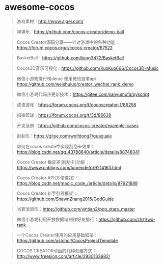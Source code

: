 # awesome-cocos
> 游戏素材：http://www.aigei.com/

> 弹弹乐：https://github.com/cocos-creator/demo-ball

> Cocos Creator源码分享——针对游戏中的各种功能：https://forum.cocos.org/t/cocos-creator/87522

> BasketBall：https://github.com/liang3472/BasketBall

> Cocos3D音乐可视化：https://github.com/KuoKuo666/Cocos3D-Music

> 微信小游戏排行榜demo 使用微信自带api：https://github.com/weishuluo/creator_wechat_rank_demo

> 微信小游戏代码热更新技术：https://gitee.com/jianyumofa/qyscript

> 成语游戏：https://forum.cocos.org/t/cocoscreator-1/86258

> 拇指篮球：https://forum.cocos.org/t/3d/86638

> 开发范例：https://github.com/cocos-creator/example-cases

> 刮刮乐：https://gitee.com/wolfdong7/guaguale

> 如何在cocos create中实现刮刮卡效果：https://blog.csdn.net/qq_43788640/article/details/88748041

> Cocos Creator 橡皮差(刮刮卡)功能：https://www.cnblogs.com/luorende/p/9214163.html

> Cocos Creator API(方便查找)：https://blog.csdn.net/magic_code_/article/details/87921888

> Cocos Creator 新手引导框架：https://github.com/ShawnZhang2015/GodGuide

> 当官消消乐：https://github.com/yintian2/pop_stars_master

> 微信小游戏利用开放数据域制作好友排行：https://github.com/zhzl/wx-rank

> 一个Cocos Creator使用的应用基础框架：https://github.com/ustchcl/CocosProjectTemplate

> COCOS CREATOR动画的几种创建方式：http://www.freesion.com/article/2930133982/
